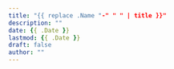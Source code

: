 ```yaml
---
title: "{{ replace .Name "-" " " | title }}"
description: ""
date: {{ .Date }}
lastmod: {{ .Date }}
draft: false
author: ""
---
```

